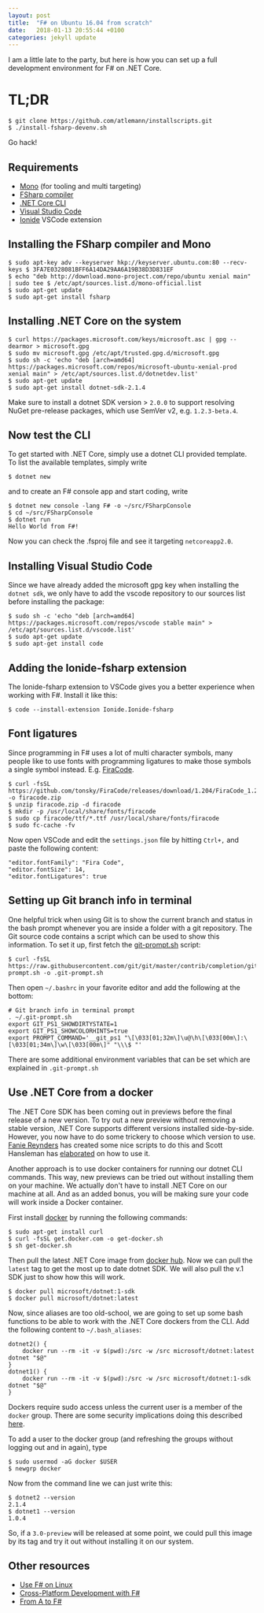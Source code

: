 ```yaml
---
layout: post
title:  "F# on Ubuntu 16.04 from scratch"
date:   2018-01-13 20:55:44 +0100
categories: jekyll update
---
```


I am a little late to the party, but here is how you can set up a full development environment for F# on .NET Core.

# TL;DR

    $ git clone https://github.com/atlemann/installscripts.git
    $ ./install-fsharp-devenv.sh

Go hack!

## Requirements

* [Mono](http://www.mono-project.com/download/#download-lin) (for tooling and multi targeting)
* [FSharp compiler](http://fsharp.org/use/linux/)
* [.NET Core CLI](https://www.microsoft.com/net/learn/get-started/linuxubuntu)
* [Visual Studio Code](https://code.visualstudio.com/Download)
* [Ionide](http://ionide.io) VSCode extension

## Installing the FSharp compiler and Mono

    $ sudo apt-key adv --keyserver hkp://keyserver.ubuntu.com:80 --recv-keys $ 3FA7E0328081BFF6A14DA29AA6A19B38D3D831EF
    $ echo "deb http://download.mono-project.com/repo/ubuntu xenial main" | sudo tee $ /etc/apt/sources.list.d/mono-official.list
    $ sudo apt-get update
    $ sudo apt-get install fsharp

## Installing .NET Core on the system

    $ curl https://packages.microsoft.com/keys/microsoft.asc | gpg --dearmor > microsoft.gpg
    $ sudo mv microsoft.gpg /etc/apt/trusted.gpg.d/microsoft.gpg
    $ sudo sh -c 'echo "deb [arch=amd64] https://packages.microsoft.com/repos/microsoft-ubuntu-xenial-prod xenial main" > /etc/apt/sources.list.d/dotnetdev.list'
    $ sudo apt-get update
    $ sudo apt-get install dotnet-sdk-2.1.4

Make sure to install a dotnet SDK version > `2.0.0` to support resolving NuGet pre-release packages, which use SemVer v2, e.g. `1.2.3-beta.4`.

## Now test the CLI

To get started with .NET Core, simply use a dotnet CLI provided template. To list the available templates, simply write

    $ dotnet new

and to create an F# console app and start coding, write

    $ dotnet new console -lang F# -o ~/src/FSharpConsole
    $ cd ~/src/FSharpConsole
    $ dotnet run
    Hello World from F#!

Now you can check the .fsproj file and see it targeting `netcoreapp2.0`.

## Installing Visual Studio Code

Since we have already added the microsoft gpg key when installing the `dotnet sdk`, we only have to add the vscode repository to our sources list before installing the package:

    $ sudo sh -c 'echo "deb [arch=amd64] https://packages.microsoft.com/repos/vscode stable main" > /etc/apt/sources.list.d/vscode.list'
    $ sudo apt-get update
    $ sudo apt-get install code

## Adding the Ionide-fsharp extension

The Ionide-fsharp extension to VSCode gives you a better experience when working with F#. Install it like this:

    $ code --install-extension Ionide.Ionide-fsharp

## Font ligatures

Since programming in F# uses a lot of multi character symbols, many people like to use fonts with programming ligatures to make those symbols a single symbol instead. E.g. [FiraCode](https://github.com/tonsky/FiraCode).

    $ curl -fsSL https://github.com/tonsky/FiraCode/releases/download/1.204/FiraCode_1.204.zip -o firacode.zip
    $ unzip firacode.zip -d firacode
    $ mkdir -p /usr/local/share/fonts/firacode
    $ sudo cp firacode/ttf/*.ttf /usr/local/share/fonts/firacode
    $ sudo fc-cache -fv

Now open VSCode and edit the `settings.json` file by hitting `Ctrl+,` and paste the following content:

    "editor.fontFamily": "Fira Code",
    "editor.fontSize": 14,
    "editor.fontLigatures": true

## Setting up Git branch info in terminal

One helpful trick when using Git is to show the current branch and status in the bash prompt whenever you are inside a folder with a git repository. The Git source code contains a script which can be used to show this information. To set it up, first fetch the [git-prompt.sh](https://github.com/git/git/blob/master/contrib/completion/git-prompt.sh) script:

    $ curl -fsSL https://raw.githubusercontent.com/git/git/master/contrib/completion/git-prompt.sh -o .git-prompt.sh

Then open `~/.bashrc` in your favorite editor and add the following at the bottom:

    # Git branch info in terminal prompt
    . ~/.git-prompt.sh
    export GIT_PS1_SHOWDIRTYSTATE=1
    export GIT_PS1_SHOWCOLORHINTS=true
    export PROMPT_COMMAND='__git_ps1 "\[\033[01;32m\]\u@\h\[\033[00m\]:\[\033[01;34m\]\w\[\033[00m\]" "\\\$ "'

There are some additional environment variables that can be set which are explained in `.git-prompt.sh`

## Use .NET Core from a docker

The .NET Core SDK has been coming out in previews before the final release of a new version. To try out a new preview without removing a stable version, .NET Core supports different versions installed side-by-side. However, you now have to do some trickery to choose which version to use. [Fanie Reynders](https://reynders.co/use-this-helper-cli-for-switching-net-core-sdk-versions/) has created some nice scripts to do this and Scott Hansleman has [elaborated](https://www.hanselman.com/blog/dotnetSdkListAndDotnetSdkLatest.aspx) on how to use it.

Another approach is to use docker containers for running our dotnet CLI commands. This way, new previews can be tried out without installing them on your machine. We actually don't have to install .NET Core on our machine at all. And as an added bonus, you will be making sure your code will work inside a Docker container.

First install [docker](https://github.com/docker/docker-install) by running the following commands:

    $ sudo apt-get install curl
    $ curl -fsSL get.docker.com -o get-docker.sh
    $ sh get-docker.sh

Then pull the latest .NET Core image from [docker hub](https://hub.docker.com/r/microsoft/dotnet/). Now we can pull the `latest` tag to get the most up to date dotnet SDK. We will also pull the v.1 SDK just to show how this will work.

    $ docker pull microsoft/dotnet:1-sdk
    $ docker pull microsoft/dotnet:latest

Now, since aliases are too old-school, we are going to set up some bash functions to be able to work with the .NET Core dockers from the CLI. Add the following content to `~/.bash_aliases`:

    dotnet2() {
        docker run --rm -it -v $(pwd):/src -w /src microsoft/dotnet:latest dotnet "$@"
    }
    dotnet1() {
        docker run --rm -it -v $(pwd):/src -w /src microsoft/dotnet:1-sdk dotnet "$@"
    }

Dockers require sudo access unless the current user is a member of the `docker` group. There are some security implications doing this described [here](https://askubuntu.com/questions/477551/how-can-i-use-docker-without-sudo#477554).

To add a user to the docker group (and refreshing the groups without logging out and in again), type

    $ sudo usermod -aG docker $USER
    $ newgrp docker

Now from the command line we can just write this:

    $ dotnet2 --version
    2.1.4
    $ dotnet1 --version
    1.0.4

So, if a `3.0-preview` will be released at some point, we could pull this image by its tag and try it out without installing it on our system.

## Other resources

* [Use F# on Linux](http://fsharp.org/use/linux/)
* [Cross-Platform Development with F#](http://fsharp.org/guides/mac-linux-cross-platform/)
* [From A to F#](https://dotnetcoretutorials.com/2017/07/08/from-a-to-f-part-i/)
